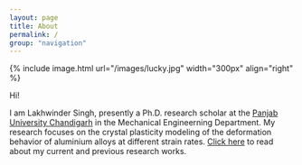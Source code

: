 ```yaml
---
layout: page
title: About
permalink: /
group: "navigation"
---
```


{% include image.html url="/images/lucky.jpg" width="300px" align="right" %}

Hi!

I am Lakhwinder Singh, presently a Ph.D. research scholar at the [Panjab University Chandigarh](https://www.puchd.ac.in/) in the Mechanical Engineerning Department. My research focuses on the crystal plasticity modeling of the deformation behavior of aluminium alloys at different strain rates.
[Click here](https://scholar.google.com/citations?user=EJgs6AIAAAAJ) to read about my current and previous research works.
